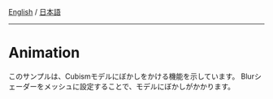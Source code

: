 [English](Description.md) / [日本語](Description.ja.md)

---

# Animation

このサンプルは、Cubismモデルにぼかしをかける機能を示しています。
Blurシェーダーをメッシュに設定することで、モデルにぼかしがかかります。

